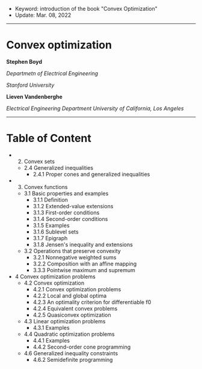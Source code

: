 - Keyword: introduction of the book "Convex Optimization"
- Update: Mar. 08, 2022

---

# Convex optimization

**Stephen Boyd**

*Departmetn of Electrical Engineering*

*Stanford University*

**Lieven Vandenberghe**

*Electrical Engineering Department*
*University of California, Los Angeles*

---

# Table of Content

- 2. Convex sets
  - 2.4 Generalized inequalities
    - 2.4.1 Proper cones and generalized inequalities
- 3. Convex functions
  - 3.1 Basic properties and examples
    - 3.1.1 Definition
    - 3.1.2 Extended-value extensions
    - 3.1.3 First-order conditions
    - 3.1.4 Second-order conditions
    - 3.1.5 Examples
    - 3.1.6 Sublevel sets
    - 3.1.7 Epigraph
    - 3.1.8 Jensen's inequality and extensions
  - 3.2 Operations that preserve convexity
    - 3.2.1 Nonnegative weighted sums
    - 3.2.2 Composition with an affine mapping
    - 3.3.3 Pointwise maximum and supremum
- 4 Convex optimization problems
  - 4.2 Convex optimization
    - 4.2.1 Convex optimization problems
    - 4.2.2 Local and global optima
    - 4.2.3 An optimality criterion for differentiable f0
    - 4.2.4 Equivalent convex problems
    - 4.2.5 Quasiconvex optimization
  - 4.3 Linear optimization problems
    - 4.3.1 Examples
  - 4.4 Quadratic optimization problems
    - 4.4.1 Examples
    - 4.4.2 Second-order cone programming
  - 4.6 Generalized inequality constraints
    - 4.6.2 Semidefinite programming